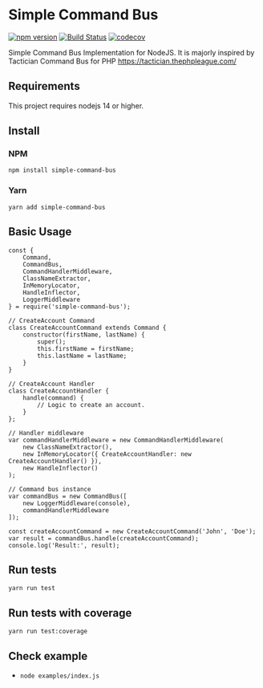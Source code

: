 # Simple Command Bus

[![npm version](https://badge.fury.io/js/simple-command-bus.svg)](https://badge.fury.io/js/simple-command-bus)
[![Build Status](https://travis-ci.org/erickjth/simple-command-bus.png?branch=master)](https://travis-ci.org/erickjth/simple-command-bus)
[![codecov](https://codecov.io/gh/erickjth/simple-command-bus/branch/master/graph/badge.svg)](https://codecov.io/gh/erickjth/simple-command-bus)

Simple Command Bus Implementation for NodeJS.
It is majorly inspired by Tactician Command Bus for PHP https://tactician.thephpleague.com/

## Requirements

This project requires nodejs 14 or higher.

## Install

### NPM

`npm install simple-command-bus`

### Yarn

`yarn add simple-command-bus`

## Basic Usage

```
const {
	Command,
	CommandBus,
	CommandHandlerMiddleware,
	ClassNameExtractor,
	InMemoryLocator,
	HandleInflector,
	LoggerMiddleware 
} = require('simple-command-bus');

// CreateAccount Command
class CreateAccountCommand extends Command {
	constructor(firstName, lastName) {
		super();
		this.firstName = firstName;
		this.lastName = lastName;
	}
}

// CreateAccount Handler
class CreateAccountHandler {
	handle(command) {
		// Logic to create an account.
	}
};

// Handler middleware
var commandHandlerMiddleware = new CommandHandlerMiddleware(
	new ClassNameExtractor(),
	new InMemoryLocator({ CreateAccountHandler: new CreateAccountHandler() }),
	new HandleInflector()
);

// Command bus instance
var commandBus = new CommandBus([
	new LoggerMiddleware(console),
	commandHandlerMiddleware
]);

const createAccountCommand = new CreateAccountCommand('John', 'Doe');
var result = commandBus.handle(createAccountCommand);
console.log('Result:', result);
```

## Run tests

`yarn run test`

## Run tests with coverage

`yarn run test:coverage`

## Check example

-   `node examples/index.js`
